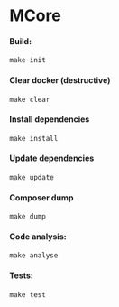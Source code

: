 # MCore
#### Build:
`make init`

#### Clear docker (destructive)
`make clear`

#### Install dependencies
`make install`

#### Update dependencies
`make update`

#### Composer dump
`make dump`

#### Code analysis:
`make analyse`

#### Tests:
`make test`
